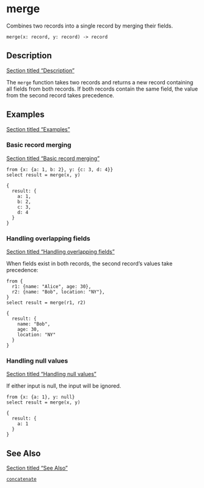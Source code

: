 # merge

Combines two records into a single record by merging their fields.

```tql
merge(x: record, y: record) -> record
```

## Description

[Section titled “Description”](#description)

The `merge` function takes two records and returns a new record containing all fields from both records. If both records contain the same field, the value from the second record takes precedence.

## Examples

[Section titled “Examples”](#examples)

### Basic record merging

[Section titled “Basic record merging”](#basic-record-merging)

```tql
from {x: {a: 1, b: 2}, y: {c: 3, d: 4}}
select result = merge(x, y)
```

```tql
{
  result: {
    a: 1,
    b: 2,
    c: 3,
    d: 4
  }
}
```

### Handling overlapping fields

[Section titled “Handling overlapping fields”](#handling-overlapping-fields)

When fields exist in both records, the second record’s values take precedence:

```tql
from {
  r1: {name: "Alice", age: 30},
  r2: {name: "Bob", location: "NY"},
}
select result = merge(r1, r2)
```

```tql
{
  result: {
    name: "Bob",
    age: 30,
    location: "NY"
  }
}
```

### Handling null values

[Section titled “Handling null values”](#handling-null-values)

If either input is null, the input will be ignored.

```tql
from {x: {a: 1}, y: null}
select result = merge(x, y)
```

```tql
{
  result: {
    a: 1
  }
}
```

## See Also

[Section titled “See Also”](#see-also)

[`concatenate`](/reference/functions/concatenate)